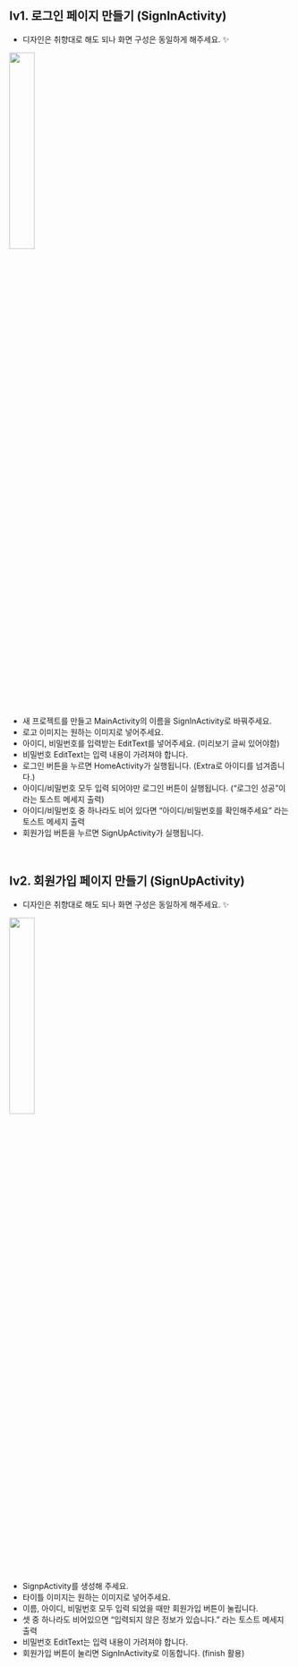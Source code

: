 **lv1. 로그인 페이지 만들기 (SignInActivity)**
---
- 디자인은 취향대로 해도 되나 화면 구성은 동일하게 해주세요. ✨
<img width="30%" src="https://user-images.githubusercontent.com/139092551/258107423-7f665f8f-3402-44e7-abe8-61508deaaebf.png"/>

- 새 프로젝트를 만들고 MainActivity의 이름을 SignInActivity로 바꿔주세요.
- 로고 이미지는 원하는 이미지로 넣어주세요.
- 아이디, 비밀번호를 입력받는 EditText를 넣어주세요. (미리보기 글씨 있어야함)
- 비밀번호 EditText는 입력 내용이 가려져야 합니다.
- 로그인 버튼을 누르면 HomeActivity가 실행됩니다. (Extra로 아이디를 넘겨줍니다.)
- 아이디/비밀번호 모두 입력 되어야만 로그인 버튼이 실행됩니다. (“로그인 성공”이라는  토스트 메세지 출력)
- 아이디/비밀번호 중 하나라도 비어 있다면 “아이디/비밀번호를 확인해주세요” 라는 토스트 메세지 출력
- 회원가입 버튼을 누르면 SignUpActivity가 실행됩니다.

<br/>

**lv2. 회원가입 페이지 만들기 (SignUpActivity)**
---
- 디자인은 취향대로 해도 되나 화면 구성은 동일하게 해주세요. ✨

<img width="30%" src="https://user-images.githubusercontent.com/139092551/258107423-7f665f8f-3402-44e7-abe8-61508deaaebf.png"/>

- SignpActivity를 생성해 주세요.
- 타이틀 이미지는 원하는 이미지로 넣어주세요.
- 이름, 아이디, 비밀번호 모두 입력 되었을 때만 회원가입 버튼이 눌립니다.
- 셋 중 하나라도 비어있으면 “입력되지 않은 정보가 있습니다.” 라는 토스트 메세지 출력
- 비밀번호 EditText는 입력 내용이 가려져야 합니다.
- 회원가입 버튼이 눌리면 SignInActivity로 이동합니다. (finish 활용)

